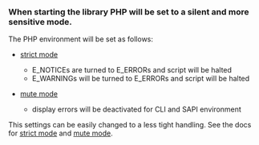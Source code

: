 ### When starting the library PHP will be set to a silent and more sensitive mode.

The PHP environment will be set as follows:

* [strict mode](strict.md)
    - E_NOTICEs are turned to E_ERRORs and script will be halted
    - E_WARNINGs will be turned to E_ERRORs and script will be halted

* [mute mode](mute.md)
    - display errors will be deactivated for CLI and SAPI environment

This settings can be easily changed to a less tight handling.
See the docs for [strict mode](strict.md) and [mute mode](mute.md).